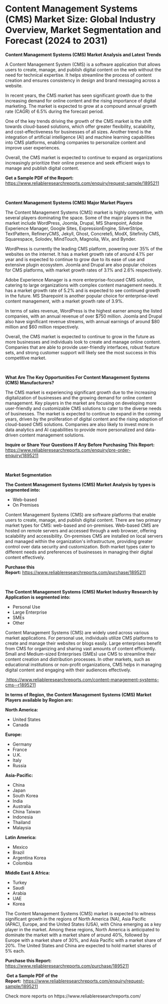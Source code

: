 <p><h1>Content Management Systems (CMS) Market Size: Global Industry Overview, Market Segmentation and Forecast (2024 to 2031)</h1></p><p><strong>Content Management Systems (CMS) Market Analysis and Latest Trends</strong></p>
<p><p>A Content Management System (CMS) is a software application that allows users to create, manage, and publish digital content on the web without the need for technical expertise. It helps streamline the process of content creation and ensures consistency in design and brand messaging across a website.</p><p>In recent years, the CMS market has seen significant growth due to the increasing demand for online content and the rising importance of digital marketing. The market is expected to grow at a compound annual growth rate (CAGR) of 6.5% during the forecast period.</p><p>One of the key trends driving the growth of the CMS market is the shift towards cloud-based solutions, which offer greater flexibility, scalability, and cost-effectiveness for businesses of all sizes. Another trend is the integration of artificial intelligence (AI) and machine learning capabilities into CMS platforms, enabling companies to personalize content and improve user experiences.</p><p>Overall, the CMS market is expected to continue to expand as organizations increasingly prioritize their online presence and seek efficient ways to manage and publish digital content.</p></p>
<p><strong>Get a Sample PDF of the Report:&nbsp;</strong> <a href="https://www.reliableresearchreports.com/enquiry/request-sample/1895211">https://www.reliableresearchreports.com/enquiry/request-sample/1895211</a></p>
<p>&nbsp;</p>
<p><strong>Content Management Systems (CMS) Major Market Players</strong></p>
<p><p>The Content Management Systems (CMS) market is highly competitive, with several players dominating the space. Some of the major players in the market include WordPress, Joomla, Drupal, MS Sharepoint, Adobe Experience Manager, Google Sites, ExpressionEngine, SilverStripe, TextPattern, RefineryCMS, Jekyll, Ghost, Concrete5, ModX, Sitefinity CMS, Squarespace, Solodev, MindTouch, Magnolia, Wix, and Bynder.</p><p>WordPress is currently the leading CMS platform, powering over 35% of the websites on the internet. It has a market growth rate of around 4.1% per year and is expected to continue to grow due to its ease of use and extensive plugin ecosystem. Joomla and Drupal are also popular choices for CMS platforms, with market growth rates of 3.1% and 2.6% respectively.</p><p>Adobe Experience Manager is a more enterprise-focused CMS solution, catering to large organizations with complex content management needs. It has a market growth rate of 5.2% and is expected to see continued growth in the future. MS Sharepoint is another popular choice for enterprise-level content management, with a market growth rate of 3.9%.</p><p>In terms of sales revenue, WordPress is the highest earner among the listed companies, with an annual revenue of over $750 million. Joomla and Drupal also have significant revenue streams, with annual earnings of around $80 million and $60 million respectively.</p><p>Overall, the CMS market is expected to continue to grow in the future as more businesses and individuals look to create and manage online content. Companies that are able to provide user-friendly interfaces, robust feature sets, and strong customer support will likely see the most success in this competitive market.</p></p>
<p>&nbsp;</p>
<p><strong>What Are The Key Opportunities For Content Management Systems (CMS) Manufacturers?</strong></p>
<p><p>The CMS market is experiencing significant growth due to the increasing digitalization of businesses and the growing demand for online content management. Key players in the market are focusing on developing more user-friendly and customizable CMS solutions to cater to the diverse needs of businesses. The market is expected to continue to expand in the coming years, driven by the proliferation of digital content and the rising adoption of cloud-based CMS solutions. Companies are also likely to invest more in data analytics and AI capabilities to provide more personalized and data-driven content management solutions.</p></p>
<p><strong>Inquire or Share Your Questions If Any Before Purchasing This Report:</strong> <a href="https://www.reliableresearchreports.com/enquiry/pre-order-enquiry/1895211">https://www.reliableresearchreports.com/enquiry/pre-order-enquiry/1895211</a></p>
<p>&nbsp;</p>
<p><strong>Market Segmentation</strong></p>
<p><strong>The Content Management Systems (CMS) Market Analysis by types is segmented into:</strong></p>
<p><ul><li>Web-based</li><li>On Premises</li></ul></p>
<p><p>Content Management Systems (CMS) are software platforms that enable users to create, manage, and publish digital content. There are two primary market types for CMS: web-based and on-premises. Web-based CMS are hosted on remote servers and accessed through a web browser, offering scalability and accessibility. On-premises CMS are installed on local servers and managed within the organization's infrastructure, providing greater control over data security and customization. Both market types cater to different needs and preferences of businesses in managing their digital content effectively.</p></p>
<p><strong>Purchase this Report:&nbsp;</strong><a href="https://www.reliableresearchreports.com/purchase/1895211">https://www.reliableresearchreports.com/purchase/1895211</a></p>
<p>&nbsp;</p>
<p><strong>The Content Management Systems (CMS) Market Industry Research by Application is segmented into:</strong></p>
<p><ul><li>Personal Use</li><li>Large Enterprise</li><li>SMEs</li><li>Other</li></ul></p>
<p><p>Content Management Systems (CMS) are widely used across various market applications. For personal use, individuals utilize CMS platforms to create and manage their websites or blogs easily. Large enterprises benefit from CMS for organizing and sharing vast amounts of content efficiently. Small and Medium-sized Enterprises (SMEs) use CMS to streamline their content creation and distribution processes. In other markets, such as educational institutions or non-profit organizations, CMS helps in managing digital content and engaging with their audiences effectively.</p></p>
<p><a href="https://www.reliableresearchreports.com/content-management-systems-cms--r1895211">&nbsp;https://www.reliableresearchreports.com/content-management-systems-cms--r1895211</a></p>
<p><strong>In terms of Region, the Content Management Systems (CMS) Market Players available by Region are:</strong></p>
<p>
    <p> <strong> North America: </strong>
        <ul>
            <li>United States</li>
            <li>Canada</li>
        </ul>
        </p> 
    <p> <strong> Europe: </strong>
        <ul>
            <li>Germany</li>
            <li>France</li>
            <li>U.K.</li>
            <li>Italy</li>
            <li>Russia</li>
        </ul>
        </p> 
    <p> <strong> Asia-Pacific: </strong>
        <ul>
            <li>China</li>
            <li>Japan</li>
            <li>South Korea</li>
            <li>India</li>
            <li>Australia</li>
            <li>China Taiwan</li>
            <li>Indonesia</li>
            <li>Thailand</li>
            <li>Malaysia</li>
        </ul>
        </p> 
    <p> <strong> Latin America: </strong>
        <ul>
            <li>Mexico</li>
            <li>Brazil</li>
            <li>Argentina Korea</li>
            <li>Colombia</li>
        </ul>
        </p> 
    <p> <strong> Middle East & Africa: </strong>
        <ul>
            <li>Turkey</li>
            <li>Saudi</li>
            <li>Arabia</li>
            <li>UAE</li>
            <li>Korea</li>
        </ul>
    </p>
    </p>
<p><p>The Content Management Systems (CMS) market is expected to witness significant growth in the regions of North America (NA), Asia Pacific (APAC), Europe, and the United States (USA), with China emerging as a key player in the market. Among these regions, North America is anticipated to dominate the market with a market share of around 40%, followed by Europe with a market share of 30%, and Asia Pacific with a market share of 20%. The United States and China are expected to hold market shares of 5% each.</p></p>
<p><strong>Purchase this Report: </strong><a href="https://www.reliableresearchreports.com/purchase/1895211">https://www.reliableresearchreports.com/purchase/1895211</a></p>
<p>&nbsp;<strong>Get a Sample PDF of the Report:&nbsp;&nbsp;</strong><a href="https://www.reliableresearchreports.com/enquiry/request-sample/1895211">https://www.reliableresearchreports.com/enquiry/request-sample/1895211</a></p>
<p><strong></strong></p>
<p>Check more reports on https://www.reliableresearchreports.com/</p>